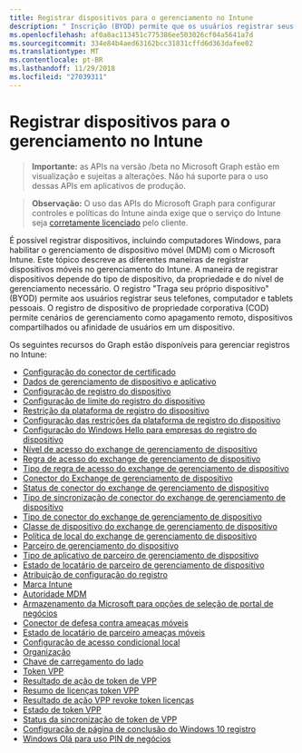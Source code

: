 ```yaml
---
title: Registrar dispositivos para o gerenciamento no Intune
description: " Inscrição (BYOD) permite que os usuários registrar seus telefones pessoais, tablets ou PCs. O registro de dispositivo de propriedade corporativa (COD) permite cenários de gerenciamento como apagamento remoto, dispositivos compartilhados ou afinidade de usuários em um dispositivo."
ms.openlocfilehash: af0a8ac113451c775386ee503026cf04a5641a7d
ms.sourcegitcommit: 334e84b4aed63162bcc31831cffd6d363dafee02
ms.translationtype: MT
ms.contentlocale: pt-BR
ms.lasthandoff: 11/29/2018
ms.locfileid: "27039311"
---
```

# <a name="enroll-devices-for-management-in-intune"></a>Registrar dispositivos para o gerenciamento no Intune

> **Importante:** as APIs na versão /beta no Microsoft Graph estão em visualização e sujeitas a alterações. Não há suporte para o uso dessas APIs em aplicativos de produção.

> **Observação:** O uso das APIs do Microsoft Graph para configurar controles e políticas do Intune ainda exige que o serviço do Intune seja [corretamente licenciado](https://www.microsoft.com/en-us/cloud-platform/microsoft-intune-pricing) pelo cliente.

É possível registrar dispositivos, incluindo computadores Windows, para habilitar o gerenciamento de dispositivo móvel (MDM) com o Microsoft Intune. Este tópico descreve as diferentes maneiras de registrar dispositivos móveis no gerenciamento do Intune. A maneira de registrar dispositivos depende do tipo de dispositivo, da propriedade e do nível de gerenciamento necessário. O registro "Traga seu próprio dispositivo" (BYOD) permite aos usuários registrar seus telefones, computador e tablets pessoais. O registro de dispositivo de propriedade corporativa (COD) permite cenários de gerenciamento como apagamento remoto, dispositivos compartilhados ou afinidade de usuários em um dispositivo.

Os seguintes recursos do Graph estão disponíveis para gerenciar registros no Intune:

- [Configuração do conector de certificado](intune-onboarding-certificateconnectorsetting.md)
- [Dados de gerenciamento de dispositivo e aplicativo](intune-onboarding-deviceandappmanagementdata.md)
- [Configuração de registro do dispositivo](intune-onboarding-deviceenrollmentconfiguration.md)
- [Configuração de limite do registro do dispositivo](intune-onboarding-deviceenrollmentlimitconfiguration.md)
- [Restrição da plataforma de registro do dispositivo](intune-onboarding-deviceenrollmentplatformrestriction.md)
- [Configuração das restrições da plataforma de registro do dispositivo](intune-onboarding-deviceenrollmentplatformrestrictionsconfiguration.md)
- [Configuração do Windows Hello para empresas do registro do dispositivo](intune-onboarding-deviceenrollmentwindowshelloforbusinessconfiguration.md)
- [Nível de acesso do exchange de gerenciamento de dispositivo](intune-onboarding-devicemanagementexchangeaccesslevel.md)
- [Regra de acesso do exchange de gerenciamento de dispositivo](intune-onboarding-devicemanagementexchangeaccessrule.md)
- [Tipo de regra de acesso do exchange de gerenciamento de dispositivo](intune-onboarding-devicemanagementexchangeaccessruletype.md)
- [Conector do Exchange de gerenciamento de dispositivo](intune-onboarding-devicemanagementexchangeconnector.md)
- [Status de conector do exchange de gerenciamento de dispositivo](intune-onboarding-devicemanagementexchangeconnectorstatus.md)
- [Tipo de sincronização de conector do exchange de gerenciamento de dispositivo](intune-onboarding-devicemanagementexchangeconnectorsynctype.md)
- [Tipo de conector do exchange de gerenciamento de dispositivo](intune-onboarding-devicemanagementexchangeconnectortype.md)
- [Classe de dispositivo do exchange de gerenciamento de dispositivo](intune-onboarding-devicemanagementexchangedeviceclass.md)
- [Política de local do exchange de gerenciamento de dispositivo](intune-onboarding-devicemanagementexchangeonpremisespolicy.md)
- [Parceiro de gerenciamento do dispositivo](intune-onboarding-devicemanagementpartner.md)
- [Tipo de aplicativo de parceiro de gerenciamento de dispositivo](intune-onboarding-devicemanagementpartnerapptype.md)
- [Estado de locatário de parceiro de gerenciamento de dispositivo](intune-onboarding-devicemanagementpartnertenantstate.md)
- [Atribuição de configuração do registro](intune-onboarding-enrollmentconfigurationassignment.md)
- [Marca Intune](intune-onboarding-intunebrand.md)
- [Autoridade MDM](intune-onboarding-mdmauthority.md)
- [Armazenamento da Microsoft para opções de seleção de portal de negócios](intune-onboarding-microsoftstoreforbusinessportalselectionoptions.md)
- [Conector de defesa contra ameaças móveis](intune-onboarding-mobilethreatdefenseconnector.md)
- [Estado de locatário de parceiro ameaças móveis](intune-onboarding-mobilethreatpartnertenantstate.md)
- [Configuração de acesso condicional local](intune-onboarding-onpremisesconditionalaccesssettings.md)
- [Organização](intune-onboarding-organization.md)
- [Chave de carregamento do lado](intune-onboarding-sideloadingkey.md)
- [Token VPP](intune-onboarding-vpptoken.md)
- [Resultado de ação de token de VPP](intune-onboarding-vpptokenactionresult.md)
- [Resumo de licenças token VPP](intune-onboarding-vpptokenlicensesummary.md)
- [Resultado de ação VPP revoke token licenças](intune-onboarding-vpptokenrevokelicensesactionresult.md)
- [Estado de token VPP](intune-onboarding-vpptokenstate.md)
- [Status da sincronização de token de VPP](intune-onboarding-vpptokensyncstatus.md)
- [Configuração de página de conclusão do Windows 10 registro](intune-onboarding-windows10enrollmentcompletionpageconfiguration.md)
- [Windows Olá para uso PIN de negócios](intune-onboarding-windowshelloforbusinesspinusage.md)
